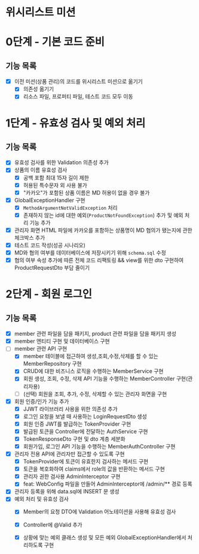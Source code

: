 # 위시리스트 미션
# 0단계 - 기본 코드 준비

## 기능 목록

- [x] 이전 미션(상품 관리)의 코드를 위시리스트 미션으로 옮기기
    - [x] 의존성 옮기기
    - [x] 리소스 파일, 프로퍼티 파일, 테스트 코드 모두 이동

# 1단계 - 유효성 검사 및 예외 처리

## 기능 목록

- [x] 유효성 검사를 위한 Validation 의존성 추가
- [x] 상품의 이름 유효성 검사
  - [x] 공백 포함 최대 15자 길이 제한
  - [x] 허용된 특수문자 외 사용 불가
  - [x] "카카오"가 포함된 상품 이름은 MD 허용이 없을 경우 불가
- [x] GlobalExceptionHandler 구현
  - [x] `MethodArgumentNotValidException` 처리
  - [x] 존재하지 않는 id에 대한 예외(`ProductNotFoundException`) 추가 및 예외 처리 기능 추가
- [x] 관리자 화면 HTML 파일에 카카오를 포함하는 상품명이 MD 협의가 됐는지에 관한 체크박스 추가
- [x] 테스트 코드 작성(성공 시나리오)
- [x] MD와 협의 여부를 데이터베이스에 저장시키기 위해  `schema.sql` 수정 
- [x] 협의 여부 속성 추가에 따른 전체 코드 리팩토링 && view를 위한 dto 구현하여 ProductRequestDto 부담 줄이기

# 2단계 - 회원 로그인

## 기능 목록

- [x] member 관련 파일을 담을 패키지, product 관련 파일을 담을 패키지 생성
- [x] member 엔티티 구현 및 데이터베이스 구현
- [ ] member 관련 API 구현
  - [x] member 테이블에 접근하여 생성,조회,수정,삭제를 할 수 있는 MemberRepository 구현
  - [x] CRUD에 대한 비즈니스 로직을 수행하는 MemberService 구현
  - [x] 회원 생성, 조회, 수정, 삭제 API 기능을 수행하는 MemberController 구현(관리자용)
  - [ ] (선택) 회원을 조회, 추가, 수정, 삭제할 수 있는 관리자 화면을 구현
- [x] 회원 인증/인가 기능 추가 
  - [x] JJWT 라이브러리 사용을 위한 의존성 추가
  - [x] 로그인 요청을 보낼 때 사용하는 LoginRequestDto 생성
  - [x] 회원 인증 JWT를 발급하는 TokenProvider 구현
  - [x] 발급된 토큰을 Controller에 전달하는 AuthService 구현
  - [x] TokenResponseDto 구현 및 dto 계층 세분화
  - [x] 회원가입, 로그인 API 기능을 수행하는 MemberAuthController 구현
-[x] 관리자 전용 API에 관리자만 접근할 수 있도록 구현
  - [x] TokenProvider에 토큰이 유효한지 검사하는 메서드 구현
  - [x] 토큰을 복호화하여 claims에서 role의 값을 반환하는 메서드 구현
  - [x] 관리자 권한 검사용 AdminInterceptor 구현
  - [x] feat: WebConfig 파일을 만들어 AdminInterceptor에 /admin/** 경로 등록
- [x] 관리자 등록을 위해 data.sql에 INSERT 문 생성
- [x] 예외 처리 및 유효성 검사
  - [x] Member의 요청 DTO에 Validation 어노테이션을 사용해 유효성 검사
  - [x] Controller에 @Valid 추가
  - [x] 상황에 맞는 예외 클래스 생성 및 모든 예외 GlobalExceptionHandler에서 처리하도록 구현

  
